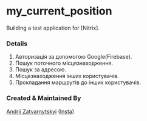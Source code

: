 # my_current_position

Building a test application for [Nitrix].

### Details

1. Авторизація за допомогою Google(Firebase).
2. Пошук поточного місцязнаходження.
3. Пошук за адресою.
4. Місцезнаходження інших користувачів.
5. Прокладання маршрутів до інших користувачів.

### Created & Maintained By

[Andrii Zatvarnytskyi](https://github.com/AndriiZatvarnytskyi)
([Insta](https://www.instagram.com/andriy_zatwarnitskyy))
